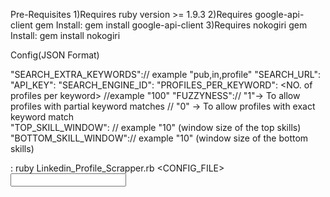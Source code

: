 Pre-Requisites
1)Requires ruby version >= 1.9.3
2)Requires google-api-client gem 
   Install: gem install google-api-client
3)Requires nokogiri gem
   Install: gem install nokogiri
   
   
Config(JSON Format)

"SEARCH_EXTRA_KEYWORDS":<comma seperated keywords>// example "pub,in,profile"
"SEARCH_URL":<google custom search url>
"API_KEY":<google app api key>
"SEARCH_ENGINE_ID":<google custom search engine id>
"PROFILES_PER_KEYWORD": <NO. of profiles per keyword> //example "100"
"FUZZYNESS":<fuzzy factor>// "1"-> To allow profiles with partial keyword matches 
                          // "0" -> To allow profiles with exact  keyword match                                         
"TOP_SKILL_WINDOW": <Top Window Size>// example "10" (window size of the top skills)
"BOTTOM_SKILL_WINDOW":<Bottom Window Size>// example "10" (window size of the bottom skills)




<USAGE> : ruby Linkedin_Profile_Scrapper.rb <CONFIG_FILE> <INPUT FILE LOCATION> <OUTPUT FILE LOCATION>



